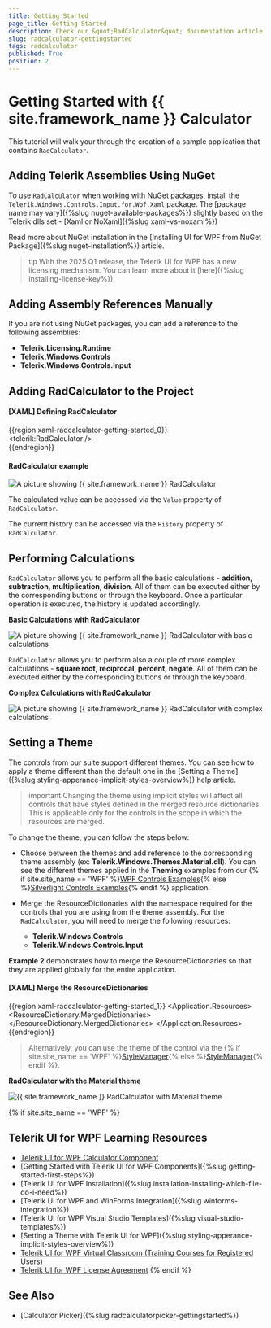 ```yaml
---
title: Getting Started
page_title: Getting Started
description: Check our &quot;RadCalculator&quot; documentation article for the RadCalculator {{ site.framework_name }} control.
slug: radcalculator-gettingstarted
tags: radcalculator
published: True
position: 2
---
```


# Getting Started with {{ site.framework_name }} Calculator

This tutorial will walk your through the creation of a sample application that contains `RadCalculator`.		  

## Adding Telerik Assemblies Using NuGet

To use `RadCalculator` when working with NuGet packages, install the `Telerik.Windows.Controls.Input.for.Wpf.Xaml` package. The [package name may vary]({%slug nuget-available-packages%}) slightly based on the Telerik dlls set - [Xaml or NoXaml]({%slug xaml-vs-noxaml%})

Read more about NuGet installation in the [Installing UI for WPF from NuGet Package]({%slug nuget-installation%}) article.

>tip With the 2025 Q1 release, the Telerik UI for WPF has a new licensing mechanism. You can learn more about it [here]({%slug installing-license-key%}).

## Adding Assembly References Manually

If you are not using NuGet packages, you can add a reference to the following assemblies:

* __Telerik.Licensing.Runtime__
* __Telerik.Windows.Controls__
* __Telerik.Windows.Controls.Input__
		
## Adding RadCalculator to the Project

#### __[XAML] Defining RadCalculator__  
{{region xaml-radcalculator-getting-started_0}}		
		<telerik:RadCalculator />		
{{endregion}}

#### __RadCalculator example__
![A picture showing {{ site.framework_name }} RadCalculator](images/RadCalculator-Basic.png)

The calculated value can be accessed via the `Value` property of `RadCalculator`.

The current history can be accessed via the `History` property of `RadCalculator`.

## Performing Calculations

`RadCalculator` allows you to perform all the basic calculations - __addition, subtraction, multiplication, division__. All of them can be executed either by the corresponding buttons or through the keyboard. Once a particular operation is executed, the history is updated accordingly.

__Basic Calculations with RadCalculator__  

![A picture showing {{ site.framework_name }} RadCalculator with basic calculations](images/RadCalculator-BasicCalculations.png)

`RadCalculator` allows you to perform also a couple of more complex calculations - __square root, reciprocal, percent, negate__. All of them can be executed either by the corresponding buttons or through the keyboard. 

__Complex Calculations with RadCalculator__  

![A picture showing {{ site.framework_name }} RadCalculator with complex calculations](images/RadCalculator-ComplexCalculations.png)

## Setting a Theme

The controls from our suite support different themes. You can see how to apply a theme different than the default one in the [Setting a Theme]({%slug styling-apperance-implicit-styles-overview%}) help article.

>important Changing the theme using implicit styles will affect all controls that have styles defined in the merged resource dictionaries. This is applicable only for the controls in the scope in which the resources are merged. 

To change the theme, you can follow the steps below:

* Choose between the themes and add reference to the corresponding theme assembly (ex: **Telerik.Windows.Themes.Material.dll**). You can see the different themes applied in the **Theming** examples from our {% if site.site_name == 'WPF' %}[WPF Controls Examples](https://demos.telerik.com/wpf/){% else %}[Silverlight Controls Examples](https://demos.telerik.com/silverlight/#Calculator/Theming){% endif %} application.

* Merge the ResourceDictionaries with the namespace required for the controls that you are using from the theme assembly. For the `RadCalculator`, you will need to merge the following resources:

	* __Telerik.Windows.Controls__
	* __Telerik.Windows.Controls.Input__

__Example 2__ demonstrates how to merge the ResourceDictionaries so that they are applied globally for the entire application.

#### __[XAML] Merge the ResourceDictionaries__  
{{region xaml-radcalculator-getting-started_1}}
	<Application.Resources>
		<ResourceDictionary>
			<ResourceDictionary.MergedDictionaries>
				<ResourceDictionary Source="/Telerik.Windows.Themes.Material;component/Themes/System.Windows.xaml"/>
				<ResourceDictionary Source="/Telerik.Windows.Themes.Material;component/Themes/Telerik.Windows.Controls.xaml"/>
				<ResourceDictionary Source="/Telerik.Windows.Themes.Material;component/Themes/Telerik.Windows.Controls.Input.xaml"/>
			</ResourceDictionary.MergedDictionaries>
		</ResourceDictionary>
	</Application.Resources>
{{endregion}}

>Alternatively, you can use the theme of the control via the {% if site.site_name == 'WPF' %}[StyleManager](https://docs.telerik.com/devtools/wpf/styling-and-appearance/stylemanager/common-styling-apperance-setting-theme-wpf){% else %}[StyleManager](https://docs.telerik.com/devtools/silverlight/styling-and-appearance/stylemanager/common-styling-apperance-setting-theme){% endif %}.
	
__RadCalculator with the Material theme__  

![{{ site.framework_name }} RadCalculator with Material theme](images/calculator-material-theme.png)

{% if site.site_name == 'WPF' %}
## Telerik UI for WPF Learning Resources

* [Telerik UI for WPF Calculator Component](https://www.telerik.com/products/wpf/calculator.aspx)
* [Getting Started with Telerik UI for WPF Components]({%slug getting-started-first-steps%})
* [Telerik UI for WPF Installation]({%slug installation-installing-which-file-do-i-need%})
* [Telerik UI for WPF and WinForms Integration]({%slug winforms-integration%})
* [Telerik UI for WPF Visual Studio Templates]({%slug visual-studio-templates%})
* [Setting a Theme with Telerik UI for WPF]({%slug styling-apperance-implicit-styles-overview%})
* [Telerik UI for WPF Virtual Classroom (Training Courses for Registered Users)](https://learn.telerik.com/learn/course/external/view/elearning/16/telerik-ui-for-wpf) 
* [Telerik UI for WPF License Agreement](https://www.telerik.com/purchase/license-agreement/wpf-dlw-s)
{% endif %}

## See Also  
* [Calculator Picker]({%slug radcalculatorpicker-gettingstarted%})
